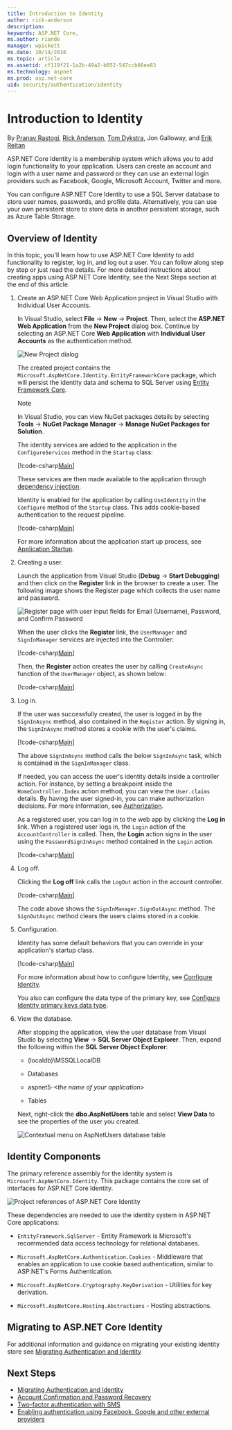 ```yaml
---
title: Introduction to Identity 
author: rick-anderson
description: 
keywords: ASP.NET Core,
ms.author: riande
manager: wpickett
ms.date: 10/14/2016
ms.topic: article
ms.assetid: cf119f21-1a2b-49a2-b052-547ccb66ee83
ms.technology: aspnet
ms.prod: asp.net-core
uid: security/authentication/identity
---
```

# Introduction to Identity

By [Pranav Rastogi](https://github.com/rustd), [Rick Anderson](https://twitter.com/RickAndMSFT), [Tom Dykstra](https://github.com/tdykstra), Jon Galloway, and [Erik Reitan](https://github.com/Erikre)

ASP.NET Core Identity is a membership system which allows you to add login functionality to your application. Users can create an account and login with a user name and password or they can use an external login providers such as Facebook, Google, Microsoft Account, Twitter and more.

You can configure ASP.NET Core Identity to use a SQL Server database to store user names, passwords, and profile data. Alternatively, you can use your own persistent store to store data in another persistent storage, such as Azure Table Storage.

## Overview of Identity

In this topic, you'll learn how to use ASP.NET Core Identity to add functionality to register, log in, and log out a user. You can follow along step by step or just read the details. For more detailed instructions about creating apps using ASP.NET Core Identity, see the Next Steps section at the end of this article.

1.  Create an ASP.NET Core Web Application project in Visual Studio with Individual User Accounts.

    In Visual Studio, select **File** -> **New** -> **Project**. Then, select the **ASP.NET Web Application** from the **New Project** dialog box. Continue by selecting an ASP.NET Core **Web Application** with **Individual User Accounts** as the authentication method.
 
    ![New Project dialog](identity/_static/01-mvc.png)
 
    The created project contains the `Microsoft.AspNetCore.Identity.EntityFrameworkCore` package, which will persist the identity data and schema to SQL Server using [Entity Framework Core](https://docs.efproject.net).
 
    > [!NOTE]
    >In Visual Studio, you can view NuGet packages details by selecting **Tools** -> **NuGet Package Manager** -> **Manage NuGet Packages for Solution**.
 
    The identity services are added to the application in the `ConfigureServices` method in the `Startup` class:
 
    [!code-csharp[Main](identity/sample/src/ASPNET-IdentityDemo/Startup.cs?highlight=10-12&range=38-56)]
	
    These services are then made available to the application through [dependency injection](../../fundamentals/dependency-injection.md).
 
    Identity is enabled for the application by calling  `UseIdentity` in the `Configure` method of the `Startup` class. This adds cookie-based authentication to the request pipeline.
 
    [!code-csharp[Main](identity/sample/src/ASPNET-IdentityDemo/Startup.cs?highlight=22&range=58-89)]
 
    For more information about the application start up process, see [Application Startup](../../fundamentals/startup.md).

2.  Creating a user.
 
    Launch the application from Visual Studio (**Debug** -> **Start Debugging**) and then click on the **Register** link in the browser to create a user. The following image shows the Register page which collects the user name and password.
 
    ![Register page with user input fields for Email (Username), Password, and Confirm Password](identity/_static/02-reg.png)
 
    When the user clicks the **Register** link, the `UserManager` and `SignInManager` services are injected into the Controller:
 
    [!code-csharp[Main](identity/sample/src/ASPNET-IdentityDemo/Controllers/AccountController.cs?highlight=3-4,11-12,17-18&range=19-43)]
 
    Then, the **Register** action creates the user by calling `CreateAsync` function of the `UserManager` object, as shown below:
 
    [!code-csharp[Main](identity/sample/src/ASPNET-IdentityDemo/Controllers/AccountController.cs?highlight=9&range=101-128)]
 
3.  Log in.
 
    If the user was successfully created, the user is logged in by the `SignInAsync` method, also contained in the `Register` action. By signing in, the `SignInAsync` method stores a cookie with the user's claims.
 
    [!code-csharp[Main](identity/sample/src/ASPNET-IdentityDemo/Controllers/AccountController.cs?range=101-128&highlight=18)]
 
    The above `SignInAsync` method calls the below `SignInAsync` task, which is contained in the `SignInManager` class.
 
    If needed, you can access the user's identity details inside a controller action. For instance, by setting a breakpoint inside the `HomeController.Index` action method, you can view the `User.claims` details. By having the user signed-in, you can make authorization decisions. For more information, see [Authorization](../authorization/index.md).
 
    As a registered user, you can log in to the web app by clicking the **Log in** link.  When a registered user logs in, the `Login` action of the `AccountController` is called. Then, the **Login** action signs in the user using the `PasswordSignInAsync` method contained in the `Login` action.
 
    [!code-csharp[Main](identity/sample/src/ASPNET-IdentityDemo/Controllers/AccountController.cs?highlight=11&range=54-89)]
 
4.  Log off.
 
    Clicking the **Log off** link calls the `LogOut` action in the account controller.
 
    [!code-csharp[Main](identity/sample/src/ASPNET-IdentityDemo/Controllers/AccountController.cs?highlight=5&range=131-138)]
 
    The code above shows the `SignInManager.SignOutAsync` method. The `SignOutAsync` method clears the users claims stored in a cookie.
 
5.  Configuration.

    Identity has some default behaviors that you can override in your application's startup class.
 
    [!code-csharp[Main](identity/sample/src/ASPNET-IdentityDemo/Startup.cs?highlight=5&range=57-78)]
	
	For more information about how to configure Identity, see [Configure Identity](identity-configuration.md).
	
	You also can configure the data type of the primary key, see [Configure Identity primary keys data type](identity-primary-key-configuration.md).
 
6.  View the database.

    After stopping the application, view the user database from Visual Studio by selecting **View** -> **SQL Server Object Explorer**. Then, expand the following within the **SQL Server Object Explorer**:
    
    * (localdb)\MSSQLLocalDB
    
    * Databases
    
    * aspnet5-<*the name of your application*>
    
    * Tables
    
    Next, right-click the **dbo.AspNetUsers** table and select **View Data** to see the properties of the user you created.
    
    ![Contextual menu on AspNetUsers database table](identity/_static/04-db.png)

## Identity Components

The primary reference assembly for the identity system is `Microsoft.AspNetCore.Identity`. This package contains the core set of interfaces for ASP.NET Core Identity.

![Project references of ASP.NET Core Identity](identity/_static/05-dependencies.png)

These dependencies are needed to use the identity system in ASP.NET Core applications:

* `EntityFramework.SqlServer` - Entity Framework is Microsoft's recommended data access technology for relational databases.

* `Microsoft.AspNetCore.Authentication.Cookies` - Middleware that enables an application to use cookie based authentication, similar to ASP.NET's Forms Authentication.

* `Microsoft.AspNetCore.Cryptography.KeyDerivation` - Utilities for key derivation.

* `Microsoft.AspNetCore.Hosting.Abstractions` - Hosting abstractions.

## Migrating to ASP.NET Core Identity

For additional information and guidance on migrating your existing identity store see [Migrating Authentication and Identity](../../migration/identity.md)

<!-- replace ../../ relative links
  [Authentication and Identity](../../migration/identity.md)
with xref links
 [Authentication and Identity](xref:migration/identity)
-->

## Next Steps

* [Migrating Authentication and Identity](xref:migration/identity)
* [Account Confirmation and Password Recovery](accconfirm.md)
* [Two-factor authentication with SMS](2fa.md)
* [Enabling authentication using Facebook, Google and other external providers](social/index.md)
